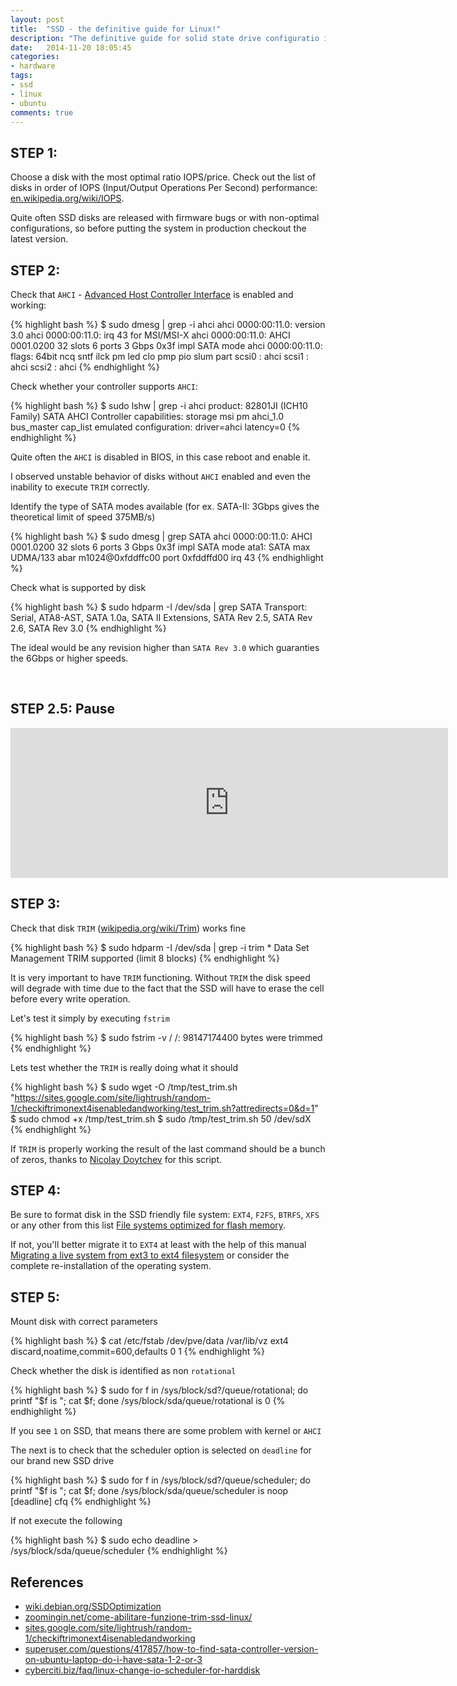 ```yaml
---
layout: post
title:  "SSD - the definitive guide for Linux!"
description: "The definitive guide for solid state drive configuratio in linux; Tips and tricks; Troubleshooting and suggestions of configuration"
date:   2014-11-20 18:05:45
categories:
- hardware
tags:
- ssd
- linux
- ubuntu
comments: true
---
```


## STEP 1:

Choose a disk with the most optimal ratio IOPS/price. Check out the list of disks in order of IOPS (Input/Output Operations Per Second)  performance: [en.wikipedia.org/wiki/IOPS](http://en.wikipedia.org/wiki/IOPS#Examples).

Quite often SSD disks are released with firmware bugs or with non-optimal configurations, so before putting the system in production checkout the latest version.

## STEP 2:

Check that `AHCI` - [Advanced Host Controller Interface](http://en.wikipedia.org/wiki/Advanced_Host_Controller_Interface) is enabled and working:

{% highlight bash %}
$ sudo dmesg | grep -i ahci
    ahci 0000:00:11.0: version 3.0
    ahci 0000:00:11.0: irq 43 for MSI/MSI-X
    ahci 0000:00:11.0: AHCI 0001.0200 32 slots 6 ports 3 Gbps 0x3f impl SATA mode
    ahci 0000:00:11.0: flags: 64bit ncq sntf ilck pm led clo pmp pio slum part 
    scsi0 : ahci
    scsi1 : ahci
    scsi2 : ahci
{% endhighlight %}

Check whether your controller supports `AHCI`:

{% highlight bash %}
$ sudo lshw | grep -i ahci
    product: 82801JI (ICH10 Family) SATA AHCI Controller
    capabilities: storage msi pm ahci_1.0 bus_master cap_list emulated
    configuration: driver=ahci latency=0
{% endhighlight %}

Quite often the `AHCI` is disabled in BIOS, in this case reboot and enable it.

I observed unstable behavior of disks without `AHCI` enabled and even the inability to execute `TRIM` correctly.

Identify the type of SATA modes available (for ex. SATA-II: 3Gbps gives the theoretical limit of speed 375MB/s)

{% highlight bash %}
$ sudo dmesg | grep SATA
    ahci 0000:00:11.0: AHCI 0001.0200 32 slots 6 ports 3 Gbps 0x3f impl SATA mode
    ata1: SATA max UDMA/133 abar m1024@0xfddffc00 port 0xfddffd00 irq 43
{% endhighlight %}

Check what is supported by disk

{% highlight bash %}
$ sudo hdparm -I /dev/sda | grep SATA
    Transport:          Serial, ATA8-AST, SATA 1.0a, SATA II Extensions, SATA Rev 2.5, SATA Rev 2.6, SATA Rev 3.0
{% endhighlight %}

The ideal would be any revision higher than `SATA Rev 3.0` which guaranties the 6Gbps or higher speeds.

<br>

## STEP 2.5: Pause

<iframe scrolling="no" frameborder="0" allowTransparency="true" src="http://www.deezer.com/plugins/player?autoplay=false&amp;playlist=true&amp;width=700&amp;height=240&amp;cover=true&amp;type=playlist&amp;id=30595446&amp;title=&amp;app_id=undefined" width="700" height="240"></iframe>


<br>

## STEP 3:

Check that disk `TRIM` ([wikipedia.org/wiki/Trim](http://en.wikipedia.org/wiki/Trim_%28computing%29)) works fine

{% highlight bash %}
$ sudo hdparm -I /dev/sda | grep -i trim
       *    Data Set Management TRIM supported (limit 8 blocks)
{% endhighlight %}

It is very important to have `TRIM` functioning. Without `TRIM` the disk speed will degrade with time due to the fact that the SSD will have to erase the cell before every write operation.

Let's test it simply by executing `fstrim`

{% highlight bash %}
$ sudo fstrim -v /
/: 98147174400 bytes were trimmed
{% endhighlight %}

Lets test whether the `TRIM` is really doing what it should

{% highlight bash %}
$ sudo wget -O /tmp/test_trim.sh "https://sites.google.com/site/lightrush/random-1/checkiftrimonext4isenabledandworking/test_trim.sh?attredirects=0&d=1"
$ sudo chmod +x /tmp/test_trim.sh
$ sudo /tmp/test_trim.sh <tempfile> 50 /dev/sdX
{% endhighlight %}

If `TRIM` is properly working the result of the last command should be a bunch of zeros, thanks to [Nicolay Doytchev](https://sites.google.com/site/lightrush/random-1/checkiftrimonext4isenabledandworking/) for this script.

## STEP 4:

Be sure to format disk in the SSD friendly file system: `EXT4`, `F2FS`, `BTRFS`, `XFS`
or any other from this list [File systems optimized for flash memory](http://en.wikipedia.org/wiki/List_of_file_systems#File_systems_optimized_for_flash_memory.2C_solid_state_media).

If not, you'll better migrate it to `EXT4` at least with the help of this manual
[Migrating a live system from ext3 to ext4 filesystem](http://www.debian-administration.org/article/643/Migrating_a_live_system_from_ext3_to_ext4_filesystem) or consider the complete
re-installation of the operating system.

## STEP 5:

Mount disk with correct parameters

{% highlight bash %}
$ cat /etc/fstab
/dev/pve/data /var/lib/vz ext4 discard,noatime,commit=600,defaults 0 1
{% endhighlight %}

Check whether the disk is identified as non `rotational`

{% highlight bash %}
$ sudo for f in /sys/block/sd?/queue/rotational; do printf "$f is "; cat $f; done
/sys/block/sda/queue/rotational is 0
{% endhighlight %}

If you see `1` on SSD, that means there are some problem with kernel or `AHCI`

The next is to check that the  scheduler option is selected on `deadline` for our brand new SSD drive

{% highlight bash %}
$ sudo for f in /sys/block/sd?/queue/scheduler; do printf "$f is "; cat $f; done
/sys/block/sda/queue/scheduler is noop [deadline] cfq
{% endhighlight %}

If not execute the following

{% highlight bash %}
$ sudo echo deadline > /sys/block/sda/queue/scheduler
{% endhighlight %}


## References
 - [wiki.debian.org/SSDOptimization](https://wiki.debian.org/SSDOptimization)
 - [zoomingin.net/come-abilitare-funzione-trim-ssd-linux/](http://www.zoomingin.net/come-abilitare-funzione-trim-ssd-linux/)
 - [sites.google.com/site/lightrush/random-1/checkiftrimonext4isenabledandworking](https://sites.google.com/site/lightrush/random-1/checkiftrimonext4isenabledandworking)
 - [superuser.com/questions/417857/how-to-find-sata-controller-version-on-ubuntu-laptop-do-i-have-sata-1-2-or-3](http://superuser.com/questions/417857/how-to-find-sata-controller-version-on-ubuntu-laptop-do-i-have-sata-1-2-or-3)
 - [cyberciti.biz/faq/linux-change-io-scheduler-for-harddisk](http://www.cyberciti.biz/faq/linux-change-io-scheduler-for-harddisk/)